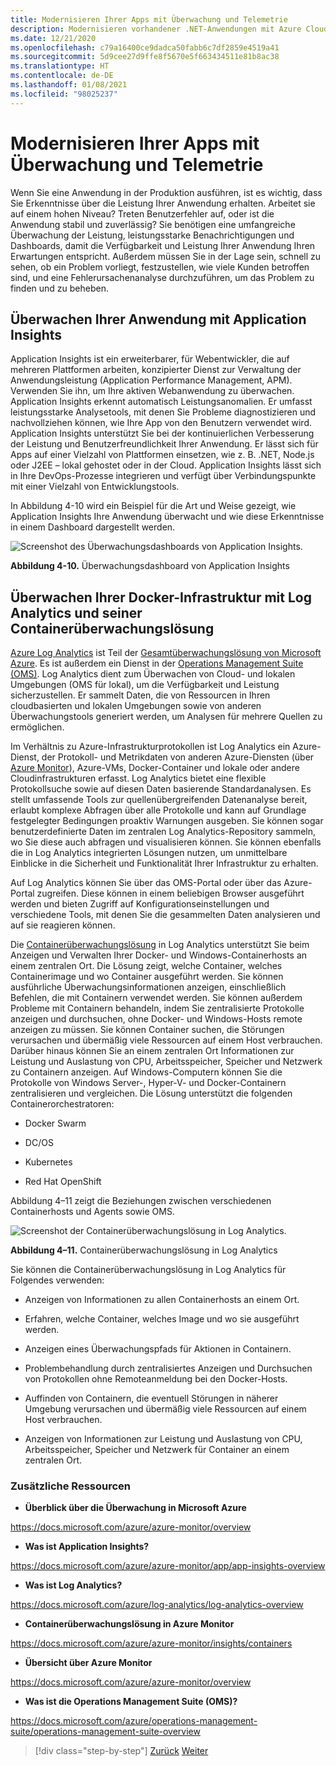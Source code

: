 ```yaml
---
title: Modernisieren Ihrer Apps mit Überwachung und Telemetrie
description: Modernisieren vorhandener .NET-Anwendungen mit Azure Cloud und Windows-Containern | Modernisieren Ihrer Apps mit Überwachung und Telemetrie
ms.date: 12/21/2020
ms.openlocfilehash: c79a16400ce9dadca50fabb6c7df2859e4519a41
ms.sourcegitcommit: 5d9cee27d9ffe8f5670e5f663434511e81b8ac38
ms.translationtype: HT
ms.contentlocale: de-DE
ms.lasthandoff: 01/08/2021
ms.locfileid: "98025237"
---
```

# <a name="modernize-your-apps-with-monitoring-and-telemetry"></a>Modernisieren Ihrer Apps mit Überwachung und Telemetrie

Wenn Sie eine Anwendung in der Produktion ausführen, ist es wichtig, dass Sie Erkenntnisse über die Leistung Ihrer Anwendung erhalten. Arbeitet sie auf einem hohen Niveau? Treten Benutzerfehler auf, oder ist die Anwendung stabil und zuverlässig? Sie benötigen eine umfangreiche Überwachung der Leistung, leistungsstarke Benachrichtigungen und Dashboards, damit die Verfügbarkeit und Leistung Ihrer Anwendung Ihren Erwartungen entspricht. Außerdem müssen Sie in der Lage sein, schnell zu sehen, ob ein Problem vorliegt, festzustellen, wie viele Kunden betroffen sind, und eine Fehlerursachenanalyse durchzuführen, um das Problem zu finden und zu beheben.

## <a name="monitor-your-application-with-application-insights"></a>Überwachen Ihrer Anwendung mit Application Insights

Application Insights ist ein erweiterbarer, für Webentwickler, die auf mehreren Plattformen arbeiten, konzipierter Dienst zur Verwaltung der Anwendungsleistung (Application Performance Management, APM). Verwenden Sie ihn, um Ihre aktiven Webanwendung zu überwachen. Application Insights erkennt automatisch Leistungsanomalien. Er umfasst leistungsstarke Analysetools, mit denen Sie Probleme diagnostizieren und nachvollziehen können, wie Ihre App von den Benutzern verwendet wird. Application Insights unterstützt Sie bei der kontinuierlichen Verbesserung der Leistung und Benutzerfreundlichkeit Ihrer Anwendung. Er lässt sich für Apps auf einer Vielzahl von Plattformen einsetzen, wie z. B. .NET, Node.js oder J2EE – lokal gehostet oder in der Cloud. Application Insights lässt sich in Ihre DevOps-Prozesse integrieren und verfügt über Verbindungspunkte mit einer Vielzahl von Entwicklungstools.

In Abbildung 4-10 wird ein Beispiel für die Art und Weise gezeigt, wie Application Insights Ihre Anwendung überwacht und wie diese Erkenntnisse in einem Dashboard dargestellt werden.

![Screenshot des Überwachungsdashboards von Application Insights.](./media/modernize-your-apps-with-monitoring-and-telemetry/application-insights-monitoring-dashboard.png)

**Abbildung 4-10.** Überwachungsdashboard von Application Insights

## <a name="monitor-your-docker-infrastructure-with-log-analytics-and-its-container-monitoring-solution"></a>Überwachen Ihrer Docker-Infrastruktur mit Log Analytics und seiner Containerüberwachungslösung

[Azure Log Analytics](/azure/log-analytics/log-analytics-overview) ist Teil der [Gesamtüberwachungslösung von Microsoft Azure](/azure/monitoring-and-diagnostics/monitoring-overview). Es ist außerdem ein Dienst in der [Operations Management Suite (OMS)](/azure/operations-management-suite/operations-management-suite-overview). Log Analytics dient zum Überwachen von Cloud- und lokalen Umgebungen (OMS für lokal), um die Verfügbarkeit und Leistung sicherzustellen. Er sammelt Daten, die von Ressourcen in Ihren cloudbasierten und lokalen Umgebungen sowie von anderen Überwachungstools generiert werden, um Analysen für mehrere Quellen zu ermöglichen.

Im Verhältnis zu Azure-Infrastrukturprotokollen ist Log Analytics ein Azure-Dienst, der Protokoll- und Metrikdaten von anderen Azure-Diensten (über [Azure Monitor](/azure/monitoring-and-diagnostics/monitoring-overview-azure-monitor)), Azure-VMs, Docker-Container und lokale oder andere Cloudinfrastrukturen erfasst. Log Analytics bietet eine flexible Protokollsuche sowie auf diesen Daten basierende Standardanalysen. Es stellt umfassende Tools zur quellenübergreifenden Datenanalyse bereit, erlaubt komplexe Abfragen über alle Protokolle und kann auf Grundlage festgelegter Bedingungen proaktiv Warnungen ausgeben. Sie können sogar benutzerdefinierte Daten im zentralen Log Analytics-Repository sammeln, wo Sie diese auch abfragen und visualisieren können. Sie können ebenfalls die in Log Analytics integrierten Lösungen nutzen, um unmittelbare Einblicke in die Sicherheit und Funktionalität Ihrer Infrastruktur zu erhalten.

Auf Log Analytics können Sie über das OMS-Portal oder über das Azure-Portal zugreifen. Diese können in einem beliebigen Browser ausgeführt werden und bieten Zugriff auf Konfigurationseinstellungen und verschiedene Tools, mit denen Sie die gesammelten Daten analysieren und auf sie reagieren können.

Die [Containerüberwachungslösung](/azure/log-analytics/log-analytics-containers) in Log Analytics unterstützt Sie beim Anzeigen und Verwalten Ihrer Docker- und Windows-Containerhosts an einem zentralen Ort. Die Lösung zeigt, welche Container, welches Containerimage und wo Container ausgeführt werden. Sie können ausführliche Überwachungsinformationen anzeigen, einschließlich Befehlen, die mit Containern verwendet werden. Sie können außerdem Probleme mit Containern behandeln, indem Sie zentralisierte Protokolle anzeigen und durchsuchen, ohne Docker- und Windows-Hosts remote anzeigen zu müssen. Sie können Container suchen, die Störungen verursachen und übermäßig viele Ressourcen auf einem Host verbrauchen. Darüber hinaus können Sie an einem zentralen Ort Informationen zur Leistung und Auslastung von CPU, Arbeitsspeicher, Speicher und Netzwerk zu Containern anzeigen. Auf Windows-Computern können Sie die Protokolle von Windows Server-, Hyper-V- und Docker-Containern zentralisieren und vergleichen. Die Lösung unterstützt die folgenden Containerorchestratoren:

- Docker Swarm

- DC/OS

- Kubernetes

- Red Hat OpenShift

Abbildung 4–11 zeigt die Beziehungen zwischen verschiedenen Containerhosts und Agents sowie OMS.

![Screenshot der Containerüberwachungslösung in Log Analytics.](./media/modernize-your-apps-with-monitoring-and-telemetry/log-analytics-container-monitoring-solution.png)

**Abbildung 4–11.** Containerüberwachungslösung in Log Analytics

Sie können die Containerüberwachungslösung in Log Analytics für Folgendes verwenden:

- Anzeigen von Informationen zu allen Containerhosts an einem Ort.

- Erfahren, welche Container, welches Image und wo sie ausgeführt werden.

- Anzeigen eines Überwachungspfads für Aktionen in Containern.

- Problembehandlung durch zentralisiertes Anzeigen und Durchsuchen von Protokollen ohne Remoteanmeldung bei den Docker-Hosts.

- Auffinden von Containern, die eventuell Störungen in näherer Umgebung verursachen und übermäßig viele Ressourcen auf einem Host verbrauchen.

- Anzeigen von Informationen zur Leistung und Auslastung von CPU, Arbeitsspeicher, Speicher und Netzwerk für Container an einem zentralen Ort.

### <a name="additional-resources"></a>Zusätzliche Ressourcen

- **Überblick über die Überwachung in Microsoft Azure**

<https://docs.microsoft.com/azure/azure-monitor/overview>

- **Was ist Application Insights?**

<https://docs.microsoft.com/azure/azure-monitor/app/app-insights-overview>

- **Was ist Log Analytics?**

<https://docs.microsoft.com/azure/log-analytics/log-analytics-overview>

- **Containerüberwachungslösung in Azure Monitor**

<https://docs.microsoft.com/azure/azure-monitor/insights/containers>

- **Übersicht über Azure Monitor**

<https://docs.microsoft.com/azure/azure-monitor/overview>

- **Was ist die Operations Management Suite (OMS)?**

<https://docs.microsoft.com/azure/operations-management-suite/operations-management-suite-overview>

>[!div class="step-by-step"]
>[Zurück](build-resilient-services-ready-for-the-cloud-embrace-transient-failures-in-the-cloud.md)
>[Weiter](life-cycle-ci-cd-pipelines-devops-tools.md)
